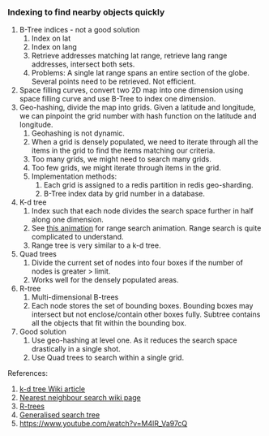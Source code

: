### Indexing to find nearby objects quickly
1. B-Tree indices - not a good solution
   1. Index on lat
   2. Index on lang
   3. Retrieve addresses matching lat range, retrieve lang range addresses, intersect both sets.
   4. Problems: A single lat range spans an entire section of the globe. Several points need to be retrieved. Not efficient.
2. Space filling curves, convert two 2D map into one dimension using space filling curve and use B-Tree to index one dimension.
3. Geo-hashing, divide the map into grids. Given a latitude and longitude, we can pinpoint the grid number with hash function on the latitude and longitude.
   1. Geohashing is not dynamic.
   2. When a grid is densely populated, we need to iterate through all the items in the grid to find the items matching our criteria.
   3. Too many grids, we might need to search many grids.
   4. Too few grids, we might iterate through items in the grid.
   5. Implementation methods:
      1. Each grid is assigned to a redis partition in redis geo-sharding.
      2. B-Tree index data by grid number in a database.
3. K-d tree
   1. Index such that each node divides the search space further in half along one dimension.
   2. See [this animation](https://en.wikipedia.org/wiki/File:Kdtreeogg.ogv) for range search animation. Range search is quite complicated to understand.
   3. Range tree is very similar to a k-d tree.
4. Quad trees
   1. Divide the current set of nodes into four boxes if the number of nodes is greater > limit.
   2. Works well for the densely populated areas.
5. R-tree
   1. Multi-dimensional B-trees
   2. Each node stores the set of bounding boxes. Bounding boxes may intersect but not enclose/contain other boxes fully. Subtree contains all the objects that fit within the bounding box.
6. Good solution
   1. Use geo-hashing at level one. As it reduces the search space drastically in a single shot.
   2. Use Quad trees to search within a single grid.

References:
1. [k-d tree Wiki article](https://en.wikipedia.org/wiki/K-d_tree)
2. [Nearest neighbour search wiki page](https://en.wikipedia.org/wiki/Nearest_neighbor_search)
3. [R-trees](https://en.wikipedia.org/wiki/R-tree)
4. [Generalised search tree](https://en.wikipedia.org/wiki/GiST)
5. https://www.youtube.com/watch?v=M4lR_Va97cQ
